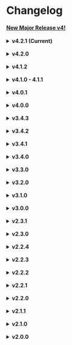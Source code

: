 # Changelog

#### [New Major Release v4!](#v4.0.0)

<details id="4.2.1">
<summary><b>v4.2.1 (Current)</b></summary>

- Fix a bug on `<LifecycleProgress>`, which on very specific cases, where the `--lifecycle-grid-row-number` css variable was not being changed when needed.
</details>
<br/>

<details id="4.2.0">
<summary><b >v4.2.0</b></summary>

Does not export `IconButton.js` from `@fluentui/react` anymore, since `<LifecycleProgress>` does not uses it anymore.
Added `@fluentui/react-icons` as a decency to reduce the final bundle size, primary caused the Icon button problem, so the component only import the needed icons.

- This is potentially a breaking change, but since the component no longer uses icon button, `leftScrollButtonStyles` and `rightScrollButtonStyles` types have change to `CSSProperties` instead of `IButtonStyles`.
    - This is better, since it's easier to configure and more flexible. (And lighter)
- Some general fixes to `<LifecycleProgress>` styles, which does not affect the component usage.
</details>
<br/>

<details id="4.1.2">
<summary><b >v4.1.2</b></summary>

- Fixed a bug on `<LifecycleProgress>` which, when the stages we're empty or null, the component would fail to render.
    - Please note that when your `stages` array is empty, is up to you to handle the UI of the component, since it's not possible to know what you want to show in that case, and a default UI would be misleading.
</details>
<br/>

<details id="v4.1.0">
<summary><b >v4.1.0 - 4.1.1</b></summary>

*Please note that a proper general documentation on Storybook of the changes in v4 is still in progress.*

This version fixes the previous mentioned problems which the `style.css` was being imported on every file, now it's only imported on the component which is being used(`<LifecycleProgress>`, `<Tooltip>` and `<StickerCard>`).

Please note that if import one of these components only using `import {} from 'trentim-react-sdk'`, you'll need to import the `style.css` file as well, as the following example:

```ts
//Styles will not be applied
import { Tooltip } from 'trentim-react-sdk';
//Styles will be applied
import { Tooltip } from 'trentim-react-sdk';
import 'trentim-react-sdk/dist/style.css';
//Styles will be applied
import { Tooltip } from 'trentim-react-sdk/Tooltip';
```

- Fixed a huge problem which `react-dom` was being imported on every component that uses any of `@fluentui/react` components.
- The `fieldName` prop from `TColumn<T>` (which is the type of the `columns` prop from `<GridView>`) will have the same value from the `key` prop and doesn't need to be passed anymore.
</details>
<br/>

<details id="v4.0.1">
<summary><b >v4.0.1</b></summary>

- Marked `onRenderItemColumn` from `IGridView` as optional again.
</details>
<br/>
<details id="v4.0.0">
<summary><b >v4.0.0</b></summary>

Many new changes in this release, with new styles and behaviors for previous components, removal of previous deprecated functions and components, structure change, how to use the library, and more.

A fully new documentation of all the features on storybook will be available **as soon as possible**.

The library is now fully tree-shakable, so you can import only the functionalities you need, this can result on smaller bundle sizes.
You can also import everything from `trentim-react-sdk`, but this is not recommended since it can result on some side effects.

Every component can be individually imported, similar to how it was on v1. this means that you should import functionalities like this:

~~Note: There is a known problem where all the components are importing the `styles.css` as well, this will be fixed~~ (Fixed on 4.1.1)

```ts dark
import {IFrame} from 'trentim-react-sdk/IFrame';
import {ConditionalWrapper} from 'trentim-react-sdk/ConditionalWrapper';
import {Tooltip} from 'trentim-react-sdk/Tooltip';
import {GridView} from 'trentim-react-sdk/GridView';
import {StickerCard} from 'trentim-react-sdk/StickerCard';
import {LifecycleProgress} from 'trentim-react-sdk/LifecycleProgress';
import { /*Some hook*/ } from 'trentim-react-sdk/hooks';
import { /*Some utility function*/ } from 'trentim-react-sdk/helpers';
import { /*Some decorator*/ } from 'trentim-react-sdk/decorators';
//Prefer import type, since there's no implementation on this folder.
import type {/*A type or interface*/} from 'trentim-react-sdk/models';
```

#### Breaking Changes
- The library does not use `styled-components` anymore on it's components (`<LifecycleProgress>`, `<Tooltip>` and `<StickerCard>`), instead everything was remade to purely use only CSS (SASS) and JavaScript only. This change was made to reduce the bundle size of the library, and to make it more flexible to use on other projects, since `styled-components` is not our design of styling implementation.


- Removed all features marked as deprecated in previous versions, this includes:
    - `<Card>` component was removed, and all it's reference on the `<GridView/>` component, such as `renderAs` and other card related props. 
    - `<UploadButton>` component was removed, please use the `useFileUpload` hook instead if necessary.
    - `CacheHandler` class was removed, since it was deprecated and not used anymore.
    - `getMimeType` method from `ConverterOptions` and the references to `IMimeConverter` on the class was removed.
    - The `SPFxUtils` class was removed, **but** the method `registerLiveReload` is still available as a standalone function.
    - The `FileUtils` class was removed, **but all** the methods is still available as standalone functions, although none of they uses the references to `IMimeConverter` anymore.
    - The `Utils` class was removed, **but all** the methods is still available as standalone functions.
    - `useEscape`, `useRefWithCallback` and `useEvent` hooks were removed, none of them had a real use. (And `useEvent` is not supposed to be implemented by this library).
    - Many props from `<LifecycleProgress>` was removed/changed, please view the component docs for more info.
    - All the interfaces related to these removed features were removed as well.

    
    (See more about the standalone functions on `Helper` docs on Storybook.)

- Many visual changes were made for the `<LifecycleProgress>` component, resulting in a more modern and clean look.
    - The interface `ILifecycleProgressProps` was changed, please view the component docs for more info.
    - The component no longer uses scrolling feature (So no longer importing `useIsOverflow`), now the stages are changed by 
    clicking on the arrows on the sides of the component.
    - The component focus on our internal company design philosophy, this does not mean that it's not customizable.
- `onRenderCustomComponent` prop from `IGridView` was renamed to `onRenderCustomRow`.
- `classNames` prop from `IStickerCardProps` was marked as deprecated, and will be removed in the next major release.
</details>
<br/>

<details id="v3.4.3">
<summary><b >v3.4.3</b></summary>

- Fixed `<LifecycleProgress/>` `indicatorColor` background-color to not be applied on fluentui `<Icon/>` background.
</details>
<br/>

<details id="v3.4.2">
<summary><b >v3.4.2</b></summary>

- When the `<StickerCard/>` is rendered with `isEditModeEnabled={true}`, only the new added stickers are going to have the TextField opened by default, pre-loaded `stickers` from state doesn't have the TextField opened by default.
- Added a new **`readonly`** property to `IStickerItem<T>` named `renderedOnce` which is going to be set to `true` when the sticker is added for the first time, this property should not be changed, and `onBeforeAddSticker` will just ignore modifications on it.
- With that, `onBeforeAddSticker` signature ype now omits `renderedOnce` property.
</details>
<br/>

<details id="v3.4.1">
<summary><b >v3.4.1</b></summary>

- Fixed the style of `<LifecycleProgress>` stage when it's completed, increasing it's size and correcting it's color.
</details>
<br/>

<details id="v3.4.0">
<summary><b >v3.4.0</b></summary>

This release adds a new component `<StickerCard>`, which is going to be the only card component on the future, and making `<Card />` deprecated. And talking about depreciation, some features were also marked as deprecated, and will be removed in the next major release.
    
- Fixed the bug where the `<LifecycleProgress>` prop types was not being shown when using the component.
- Added a new component called `<StickerCard>`, please wait for our new Storybook page about this component with it's documentation.
    - Maybe there will be some tiny changes on the hotfix releases.
- `SPFxUtils` class has been marked as deprecated, due to the lack of real motive of being a separated class and the only thing used being the `registerLiveReload` method (Which is still going to exist as a isolated function).
- `Utils.getSearchParamsAsObject` now logs when an error occurs while parsing the search params.

For the moment there are not documentation for the new card component, but it will be added soon.
</details>
<br/>

<details id="v3.3.0">
<summary><b >v3.3.0</b></summary>

This is a minor release that focus on fixing the `<Tooltip>` component bugs related to it's direction, so now it basically works as expected.
- Added a optional property to `<Tooltip>` called `enableParentOverflow`, which is **not** recommended to be set to `true`, only if you **truly** need that to occurs.
- Added a better documentation and examples to the `Utils` class methods.
- The `fieldName` overwritten property from `<GridView>` has been marked as deprecated, and the component no longer uses it anywhere.
- Changed `<Tooltip>` z-index from `1` to `9999`.
- General fixes and changes to the `<Tooltip>` component.
</details>
<br/>

<details id="v3.2.0">
<summary><b >v3.2.0</b></summary>

- Reduced the bundle size of the package, removing the unnecessary flunetui components from the final bundle, and not being lazy loaded anymore.
- Added a new hook called `useFileUpload`, please read the documentation on the storybook page for more details.
- The `direction` property from the `Tooltip` component does not support an enum anymore, instead it uses the raw string literals. (Since it was the same values)
- Some functionalities has been marked as deprecated, since they are going to be removed in the next major version. These are the deprecated functionalities:
    - UploadButton - Use the new hook `useFileUpload` instead, it's way more generic and works with any element.
    - useEscape - This hook wasn't very useful.
    - useEvent - Since this is going to be a official React Hook in the future, with way more advanced logic, we won't provide an basic version anymore.
    - useRefWithCallback - This hook wasn't very useful and may be considered an 'anti-pattern'.
    - The property `renderAs` from `GridView` is also going to be marked, but since it is not optional, it's not marked as deprecated yet.
- The parameter `manifest` from `SPFxUtils.registerLiveReload` type is now an `IBaseManifest` interface.
- Fixed the missing option in `ICacheOptions` `dateType` property.
</details>
<br/>

<details id="v3.1.0">
<summary><b >v3.1.0</b></summary>

This versions is an extension of the previous version minor fixes that are were all focused on `<LifeCycleProgress>` tiny fixes related to dynamic height due to the scroll behavior.
The difference is that the property `textColor` from `ILifecycleProgressProps` has been removed in order to provide a full customization to the span element with `stageTextStyle`.
</details>
<br/>

<details id="v3.0.0">
<summary><b >v3.0.0</b></summary>

This new major version focus on some aspects from the last previous released component `<LifecycleProgress>`, breaking name changes from some API methods, a new React hook, new types and some fixes.
Please view the storybook for more details of the new added features.

##### Breaking Changes
- The class `WebpartUtils` has been renamed to `SPFxUtils`, since it makes more sense, and more functionalities focused on the SPFx implementation can be added. Although the name change, no method has been changed for now.
- The name of the method `getNestedObject` from `Utils` has been renamed to `getDeepValue`, to be more concise with the name of the other methods `getDeepKeys` and `setDeepValue`.
- The properties `columnsHeight`, `containerHeight`, `gridTemplateColumn` and `infoColumnMaxWidth` from `<LifecycleProgress>` component has been removed.

##### Changes and Additions
- The stages items from `<LifecycleProgress>` no longer use the column grid layout for it's second column, now it's a flex layout where the columns grows in just one direction/row, and with a scroll if necessary.
- The optional `leftColumnHeight`, `rightColumnHeight`, `infoColumnWidth`, `stageMinWidth` and `stageHeight` properties added to the `ILifecycleProgressProps` interface.
- Adaptable height of the `<LifecycleProgress>` when the scroll is necessary.
- Two new utility types have been added: `CSSSizeUnit` and `CSSNumberFormat`, which both are used internally on `ILifecycleProgressProps`.
- A new custom React hooks called `useIsOverflow` has been added. Which can be used to determine whether an element is being overflowed or not.
- Fixed the problem from the method `getSearchParamsAsObject` from the `Utils` class where the values of the keys were being lowercased instead of the actual keys.
</details>
<br/>

<details id="v2.3.1">
<summary><b >v2.3.1</b></summary>

- Fixed the dumbest mistake of `2.3.0`, where the method `getSearchParamsAsObject` didn't return.
</details>
<br/>

<details id="v2.3.0">
<summary><b >v2.3.0</b></summary>

- Added a new utility method `getSearchParamsAsObject` to the `Utils` class.
</details>
<br/>

<details id="v2.2.4">
<summary><b >v2.2.4</b></summary>

- Added a new property to the `<GridView>` component: `leftHeaderSpace` inside `headerOptions`, which is a `React.ReactNode` element that can be placed on the left side of the header, using the previous free space from the header.
</details>
<br/>

<details id="v2.2.3">
<summary><b >v2.2.3</b></summary>

- The same fix from the previous version, with the value also being changed to inactive indicators.
</details>
<br/>

<details id="v2.2.2">
<summary><b >v2.2.2</b></summary>

- Changed the size of the indicator from `LifecycleProgress` from 24px to 20px, removing the unnecessary border when the stage is not active.
</details>
<br/>

<details id="v2.2.1">
<summary><b >v2.2.1</b></summary>

- Fixed a bug, where the progress bar color from `LifecycleProgress` was using the `stageBgColor` property instead of the `indicatorColor` property.
</details>
<br/>

<details id="v2.2.0">
<summary><b >v2.2.0</b></summary>

- Fixed the `react` and `react-dom` dependencies to correctly use `^16.9.0` by default, which the core library uses, changing to the classic `jsxRuntime` on vite.
</details>
<br/>

<details id="v2.1.1">
<summary><b >v2.1.1</b></summary>

- Fixed how `LifecycleProgress` renders the keys from it's children.
</details>
<br/>

<details id="v2.1.0">
<summary><b >v2.1.0</b></summary>

- Created a new component called `LifecycleProgress`, in which it was used and implemented in a non-generic way internally in our company, and now is public and generic.
Please view the documentation for more information.
</details>
<br/>

<details id="v2.0.0">
<summary><b >v2.0.0</b></summary>

Although this is a major release, not many aspects from functionalities have changed.
The main goal of this release is to change the internal way of how the library is bundled and structured, 
changing from all the complicated and manual webpack4 configuration to a simple and easy to use configuration using `vite`, from both the library itself and the development/test environment.
With an easy to deploy, test and way faster build process, it will be a lot easier for us to maintain the library.

To import all the functionalities of the library, you only need to import from the library itself, and not the `dist` folder anymore:
```ts
    import {GridView, Utils} from 'trentim-react-sdk';
```

#### Changes:
- All the utilities types are now exported from the `bakutils-types` module, which is a separate package.
- All the imports now comes from `trentim-react-sdk` only.
- The way how files are bundled is now changed to use `vite` instead of `webpack4` boilerplate from `dyna-ts-react-module-boilerplate`.
- For now, the storybook documentation doesn't support automatically generated types from the components, but it will be re-added soon.
</details>
<br/>
